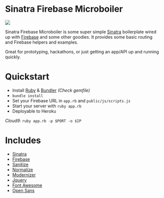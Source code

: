 # Sinatra Firebase Microboiler
<img src="https://www.herokucdn.com/deploy/button.svg">

Sinatra Firebase Microboiler is some super simple [Sinatra](http://www.sinatrarb.com/) 
boilerplate wired up with [Firebase](http://www.firebase.com/) and some other goodies. 
It provides some basic routing and Firebase helpers and examples.

Great for prototyping, hackathons, or just getting an app/API up and running quickly.



# Quickstart
- Install [Ruby](https://www.ruby-lang.org/en/) & [Bundler](http://bundler.io/) <i>(Check gemfile)</i>
- <code>bundle install</code>
- Set your Firebase URL in <code>app.rb</code> and <code>public/js/scripts.js</code>
- Start your server with <code>ruby app.rb</code>
- Deployable to Heroku


*Cloud9*: <code>ruby app.rb -p $PORT -o $IP</code>



# Includes
- [Sinatra](http://www.sinatrarb.com/)
- [Firebase](https://github.com/oscardelben/firebase-ruby)
- [Sanitize](https://github.com/rgrove/sanitize)
- [Normalize](https://necolas.github.io/normalize.css/)
- [Modernizer](https://modernizr.com/)
- [Jquery](https://jquery.com/)
- [Font Awesome](https://fortawesome.github.io/Font-Awesome/)
- [Open Sans](https://www.google.com/fonts/specimen/Open+Sans)
